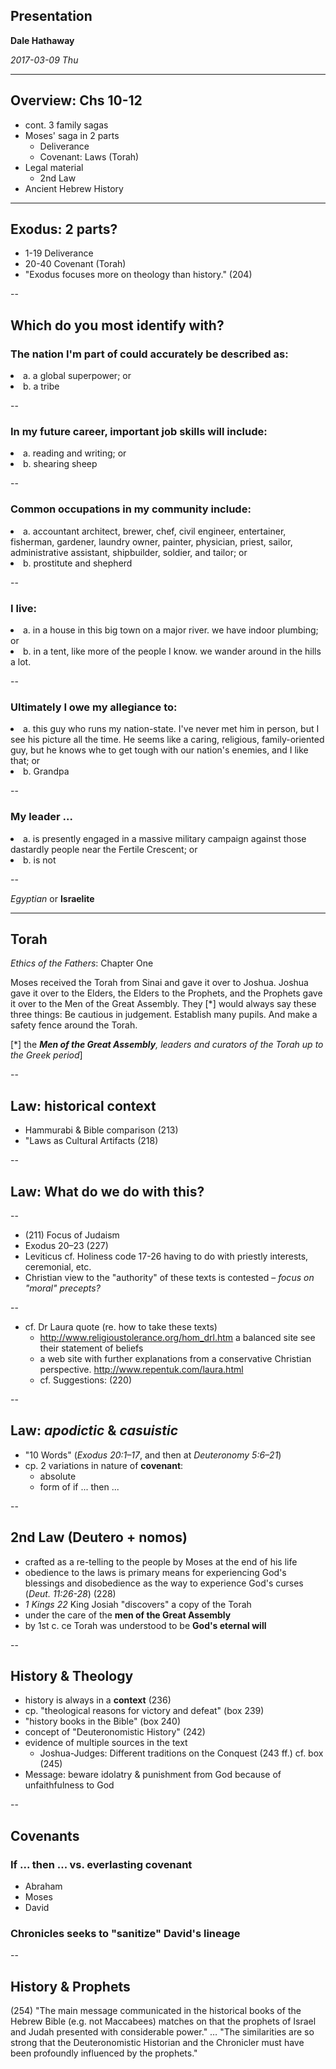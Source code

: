 
## Presentation 


 **Dale Hathaway**
 
 *2017-03-09 Thu*

---

## Overview: Chs 10-12

-   cont. 3 family sagas
-   Moses' saga in 2 parts
    -   Deliverance
    -   Covenant: Laws (Torah)
-   Legal material
    -   2nd Law
-   Ancient Hebrew History

---

## Exodus: 2 parts?


-   1-19 Deliverance
-   20-40 Covenant (Torah)
-   "Exodus focuses more on theology than history." (204)

--

## Which do you most identify with?


### The nation I'm part of could accurately be described as: 
<li class="fragment">a. a global superpower; or </li>
<li class="fragment"> b. a tribe </li>

--

###  In my future career, important job skills will include: 
<li class="fragment">a. reading and writing; or  </li>
<li class="fragment">b. shearing sheep </li>

--

###  Common occupations in my community include: 
<li class="fragment">a. accountant architect, brewer, chef, civil engineer, entertainer, fisherman, gardener, laundry owner, painter, physician, priest, sailor, administrative assistant, shipbuilder, soldier, and tailor; or  </li>
<li class="fragment">b. prostitute and shepherd </li>

--

###  I live: 
<li class="fragment">a. in a house in this big town on a major river. we have indoor plumbing; or  </li>
<li class="fragment">b. in a tent, like more of the people I know. we wander around in the hills a lot. </li>

--

###  Ultimately I owe my allegiance to: 
<li class="fragment">a. this guy who runs my nation-state. I've never met him in person, but I see his picture all the time. He seems like a caring, religious, family-oriented guy, but he knows whe to get tough with our nation's enemies, and I like that; or  </li>
<li class="fragment">b. Grandpa </li>

--

###  My leader ... 
<li class="fragment">a. is presently engaged in a massive military campaign against those dastardly people near the Fertile Crescent; or  </li>
<li class="fragment">b. is not </li>

--

*Egyptian* or **Israelite**

---

## Torah


*Ethics of the Fathers*: Chapter One

Moses received the Torah from Sinai and gave it over to Joshua. Joshua
gave it over to the Elders, the Elders to the Prophets, and the Prophets
gave it over to the Men of the Great Assembly. They \[\*\] would always
say these three things: Be cautious in judgement. Establish many pupils.
And make a safety fence around the Torah.

[*] the ***Men of the Great Assembly**, leaders and curators of
the Torah up to the Greek period*]

--

## Law: historical context


-   Hammurabi & Bible comparison (213)
-   "Laws as Cultural Artifacts (218)

--

## Law: What do we do with this?

--

-   (211) Focus of Judaism
-   Exodus 20–23 (227)
-   Leviticus cf. Holiness code 17-26 having to do with priestly
    interests, ceremonial, etc.
-   Christian view to the "authority" of these texts is contested –
    *focus on "moral" precepts?*

--

-   cf. Dr Laura quote (re. how to take these texts)
    -   <http://www.religioustolerance.org/hom_drl.htm> a balanced site
        see their statement of beliefs
    -   a web site with further explanations from a conservative
        Christian perspective. <http://www.repentuk.com/laura.html>
    -   cf. Suggestions: (220)

--

## Law: *apodictic* & *casuistic*


-   "10 Words" (*Exodus 20:1–17*, and then at *Deuteronomy 5:6–21*)
-   cp. 2 variations in nature of **covenant**:
    -   absolute
    -   form of if ... then ...

--

## 2nd Law (Deutero + nomos)



-   crafted as a re-telling to the people by Moses at the end of his
    life
-   obedience to the laws is primary means for experiencing God's
    blessings and disobedience as the way to experience God's curses
    (*Deut. 11:26-28*) (228)
-   *1 Kings 22* King Josiah "discovers" a copy of the Torah
-   under the care of the **men of the Great Assembly**
-   by 1st c. ce Torah was understood to be **God's eternal will**

--

## History & Theology


-   history is always in a **context** (236)
-   cp. "theological reasons for victory and defeat" (box 239)
-   "history books in the Bible" (box 240)
-   concept of "Deuteronomistic History" (242)
-   evidence of multiple sources in the text
    -   Joshua-Judges: Different traditions on the Conquest (243 ff.)
        cf. box (245)
-   Message: beware idolatry & punishment from God because of
    unfaithfulness to God

--

## Covenants


### If ... then ... vs. everlasting covenant

-   Abraham
-   Moses
-   David

### Chronicles seeks to "sanitize" David's lineage

--

## History & Prophets


(254) "The main message communicated in the historical books of the
Hebrew Bible (e.g. not Maccabees) matches on that the prophets of Israel
and Judah presented with considerable power." … "The similarities are so
strong that the Deuteronomistic Historian and the Chronicler must have
been profoundly influenced by the prophets."

